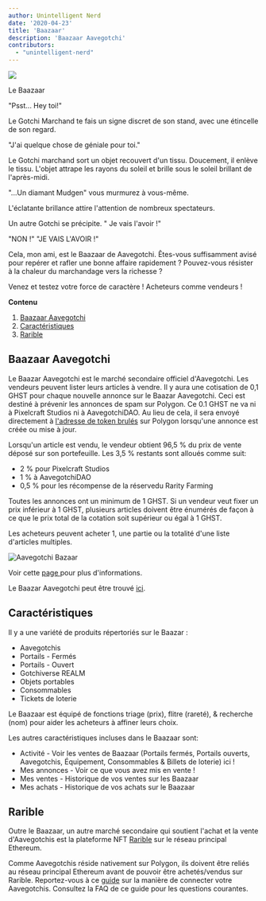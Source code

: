 ```yaml
---
author: Unintelligent Nerd
date: '2020-04-23'
title: 'Baazaar'
description: 'Baazaar Aavegotchi'
contributors:
  - "unintelligent-nerd"
---
```


<div class="headerImageContainer">
<img class="headerImage" src="/baazaar/baazaar.gif">
<p class="headerImageText">Le Baazaar</p>
</div>

"Psst... Hey toi!"

Le Gotchi Marchand te fais un signe discret de son stand, avec une étincelle de son regard.

"J'ai quelque chose de géniale pour toi."

Le Gotchi marchand sort un objet recouvert d'un tissu. Doucement, il enlève le tissu. L'objet attrape les rayons du soleil et brille sous le soleil brillant de l'après-midi.

"...Un diamant Mudgen" vous murmurez à vous-même.

L'éclatante brillance attire l'attention de nombreux spectateurs.

Un autre Gotchi se précipite. " Je vais l'avoir !"

"NON !" "JE VAIS L'AVOIR !"

Cela, mon ami, est le Baazaar de Aavegotchi. Êtes-vous suffisamment avisé pour repérer et rafler une bonne affaire rapidement ? Pouvez-vous résister à la chaleur du marchandage vers la richesse ?

Venez et testez votre force de caractère ! Acheteurs comme vendeurs !

<div class="contentsBox">

**Contenu**

<ol>
<li><a href=#aavegotchi-baazaar>Baazaar Aavegotchi</a></li>
<li><a href=#features>Caractéristiques</a></li>
<li><a href=#rarible>Rarible</a></li>
</ol>

</div>

## Baazaar Aavegotchi

Le Baazar Aavegotchi est le marché secondaire officiel d'Aavegotchi. Les vendeurs peuvent lister leurs articles à vendre. Il y aura une cotisation de 0,1 GHST pour chaque nouvelle annonce sur le Baazar Aavegotchi. Ceci est destiné à prévenir les annonces de spam sur Polygon. Ce 0.1 GHST ne va ni à Pixelcraft Studios ni à AavegotchiDAO. Au lieu de cela, il sera envoyé directement à [l'adresse de token brulés](https://explorer-mainnet.maticvigil.com/address/0xFFfFfFffFFfffFFfFFfFFFFFffFFFffffFfFFFfF/tokens) sur Polygon lorsqu'une annonce est créée ou mise à jour.

Lorsqu'un article est vendu, le vendeur obtient 96,5 % du prix de vente déposé sur son portefeuille. Les 3,5 % restants sont alloués comme suit:
* 2 % pour Pixelcraft Studios
* 1 % à AavegotchiDAO
* 0,5 % pour les récompense de la réservedu Rarity Farming

Toutes les annonces ont un minimum de 1 GHST. Si un vendeur veut fixer un prix inférieur à 1 GHST, plusieurs articles doivent être énumérés de façon à ce que le prix total de la cotation soit supérieur ou égal à 1 GHST.

Les acheteurs peuvent acheter 1, une partie ou la totalité d'une liste d'articles multiples.

<img class = "bodyImage" src = "/baazaar/baazaar.png" alt = "Aavegotchi Bazaar" />

Voir cette [page ](https://aavegotchi.medium.com/surprise-were-launching-an-aavegotchi-nft-marketplace-f8a388e89d7f) pour plus d'informations.

Le Baazar Aavegotchi peut être trouvé [ici](https://aavegotchi.com/baazaar).

## Caractéristiques
Il y a une variété de produits répertoriés sur le Baazar :

* Aavegotchis
* Portails - Fermés
* Portails - Ouvert
* Gotchiverse REALM
* Objets portables
* Consommables
* Tickets de loterie

Le Baazaar est équipé de fonctions triage (prix), flitre (rareté), & recherche (nom) pour aider les acheteurs à affiner leurs choix.

Les autres caractéristiques incluses dans le Baazaar sont:

* Activité - Voir les ventes de Baazaar (Portails fermés, Portails ouverts, Aavegotchis, Équipement, Consommables & Billets de loterie) ici !
* Mes annonces - Voir ce que vous avez mis en vente !
* Mes ventes - Historique de vos ventes sur les Baazaar
* Mes achats - Historique de vos achats sur le Baazaar

## Rarible

Outre le Baazaar, un autre marché secondaire qui soutient l'achat et la vente d'Aavegotchis est la plateforme NFT [Rarible](https://rarible.com/) sur le réseau principal Ethereum.

Comme Aavegotchis réside nativement sur Polygon, ils doivent être reliés au réseau principal Ethereum avant de pouvoir être achetés/vendus sur Rarible. Reportez-vous à ce [guide](https://aavegotchi.medium.com/aavegotchis-are-bridging-to-ethereum-with-3x-rewards-for-trading-344432eded9f) sur la manière de connecter votre Aavegotchis. Consultez la FAQ de ce guide pour les questions courantes.